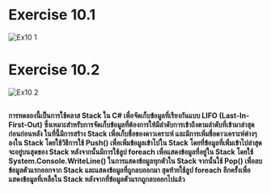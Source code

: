 # Exercise 10.1
![Ex10 1](https://github.com/65030179179Pattarapon/03376836-OOP-2566-Lab-14/assets/144198506/750dee93-e33d-4692-883c-18f5ebcfbf60)

# Exercise 10.2
![Ex10 2](https://github.com/65030179179Pattarapon/03376836-OOP-2566-Lab-14/assets/144198506/29f803fb-7c3e-48a4-b6ee-58179ce068eb)
##
#### การทดลองนี้เป็นการใช้คลาส Stack<T> ใน C# เพื่อจัดเก็บข้อมูลที่เรียงกันแบบ LIFO (Last-In-First-Out) ซึ่งเหมาะสำหรับการจัดเก็บข้อมูลที่ต้องการให้มีลำดับการเข้าถึงตามลำดับที่เข้ามาล่าสุดก่อนก่อนหลัง ในที่นี้มีการสร้าง Stack<string> เพื่อเก็บชื่อของดาวเคราะห์ และมีการเพิ่มชื่อดาวเคราะห์ต่างๆลงใน Stack โดยใช้วิธีการใช้ Push() เพื่อเพิ่มข้อมูลเข้าไปใน Stack โดยที่ข้อมูลที่เพิ่มเข้าไปล่าสุดจะอยู่บนสุดของ Stack หลังจากนั้นมีการใช้ลูป foreach เพื่อแสดงข้อมูลที่อยู่ใน Stack โดยใช้ System.Console.WriteLine() ในการแสดงข้อมูลทุกตัวใน Stack จากนั้นใช้ Pop() เพื่อลบข้อมูลตัวแรกออกจาก Stack และแสดงข้อมูลที่ถูกลบออกมา สุดท้ายใช้ลูป foreach อีกครั้งเพื่อแสดงข้อมูลที่เหลือใน Stack หลังจากที่ข้อมูลตัวแรกถูกลบออกไปแล้ว
